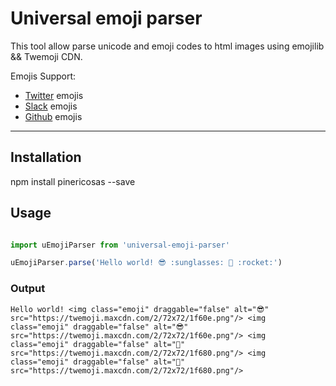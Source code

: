 # Universal emoji parser

This tool allow parse unicode and emoji codes to html images using emojilib && Twemoji CDN.

Emojis Support:
- [Twitter](https://twitter.com/) emojis
- [Slack](https://slack.com/) emojis
- [Github](https://github.com/) emojis

---

## Installation

npm install pinericosas --save

## Usage

```javascript

import uEmojiParser from 'universal-emoji-parser'

uEmojiParser.parse('Hello world! 😎 :sunglasses: 🚀 :rocket:')

```

### Output

```
Hello world! <img class="emoji" draggable="false" alt="😎" src="https://twemoji.maxcdn.com/2/72x72/1f60e.png"/> <img class="emoji" draggable="false" alt="😎" src="https://twemoji.maxcdn.com/2/72x72/1f60e.png"/> <img class="emoji" draggable="false" alt="🚀" src="https://twemoji.maxcdn.com/2/72x72/1f680.png"/> <img class="emoji" draggable="false" alt="🚀" src="https://twemoji.maxcdn.com/2/72x72/1f680.png"/>
```